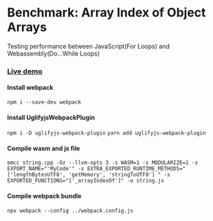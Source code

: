 # Benchmark: Array Index of Object Arrays
Testing performance between JavaScript(For Loops) and Webassembly(Do...While Loops)

### [Live demo](https://togekk.github.io/wasm/array_index_of_object_array_benchmark/)

#### Install webpack
`npm i --save-dev webpack`

#### Install UglifyjsWebpackPlugin
`npm i -D uglifyjs-webpack-plugin`
`yarn add uglifyjs-webpack-plugin`

#### Compile wasm and js file
`emcc string.cpp -Oz --llvm-opts 3 -s WASM=1 -s MODULARIZE=1 -s EXPORT_NAME="'MyCode'" -s EXTRA_EXPORTED_RUNTIME_METHODS="['lengthBytesUTF8', 'getMemory', 'stringToUTF8'] " -s EXPORTED_FUNCTIONS="['_arrayIndexOf']" -o string.js`

#### Compile webpack bundle
`npx webpack --config ../webpack.config.js`
